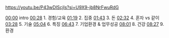 https://youtu.be/P43wDlScjIs?si=U9X9-jb8NrFwuRdG

[00:00](https://www.youtube.com/watch?v=P43wDlScjIs&t=0s) intro
[00:28](https://www.youtube.com/watch?v=P43wDlScjIs&t=28s) 1. 경험/교육
[01:19](https://www.youtube.com/watch?v=P43wDlScjIs&t=79s) 2. 집중
[01:43](https://www.youtube.com/watch?v=P43wDlScjIs&t=103s) 3. 돈
[02:32](https://www.youtube.com/watch?v=P43wDlScjIs&t=152s) 4. 혼자 vs 같이
[03:28](https://www.youtube.com/watch?v=P43wDlScjIs&t=208s) 5. 기술
[05:04](https://www.youtube.com/watch?v=P43wDlScjIs&t=304s) 6. 특징
[06:43](https://www.youtube.com/watch?v=P43wDlScjIs&t=403s) 7. 기업환경 & 업무성공
[08:01](https://www.youtube.com/watch?v=P43wDlScjIs&t=481s) 8. 건강
[08:27](https://www.youtube.com/watch?v=P43wDlScjIs&t=507s) 9. 환경
